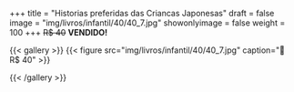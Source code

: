 +++
title = "Historias preferidas das Criancas Japonesas"
draft = false
image = "img/livros/infantil/40/40_7.jpg"
showonlyimage = false
weight = 100
+++
<span class="sold">~~R$ 40~~</span> **VENDIDO!**

<!--more-->

{{< gallery >}}
{{< figure src="img/livros/infantil/40/40_7.jpg" caption="💖 R$ 40" >}}

{{< /gallery >}}

